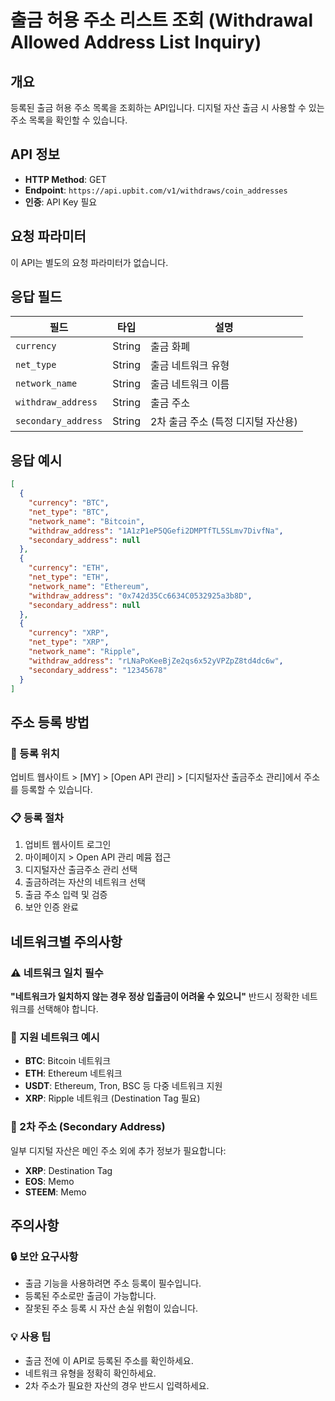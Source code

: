 # 출금 허용 주소 리스트 조회 (Withdrawal Allowed Address List Inquiry)

## 개요
등록된 출금 허용 주소 목록을 조회하는 API입니다. 디지털 자산 출금 시 사용할 수 있는 주소 목록을 확인할 수 있습니다.

## API 정보
- **HTTP Method**: GET
- **Endpoint**: `https://api.upbit.com/v1/withdraws/coin_addresses`
- **인증**: API Key 필요

## 요청 파라미터
이 API는 별도의 요청 파라미터가 없습니다.

## 응답 필드

| 필드 | 타입 | 설명 |
|------|------|------|
| `currency` | String | 출금 화폐 |
| `net_type` | String | 출금 네트워크 유형 |
| `network_name` | String | 출금 네트워크 이름 |
| `withdraw_address` | String | 출금 주소 |
| `secondary_address` | String | 2차 출금 주소 (특정 디지털 자산용) |

## 응답 예시

```json
[
  {
    "currency": "BTC",
    "net_type": "BTC",
    "network_name": "Bitcoin",
    "withdraw_address": "1A1zP1eP5QGefi2DMPTfTL5SLmv7DivfNa",
    "secondary_address": null
  },
  {
    "currency": "ETH",
    "net_type": "ETH",
    "network_name": "Ethereum",
    "withdraw_address": "0x742d35Cc6634C0532925a3b8D",
    "secondary_address": null
  },
  {
    "currency": "XRP",
    "net_type": "XRP",
    "network_name": "Ripple",
    "withdraw_address": "rLNaPoKeeBjZe2qs6x52yVPZpZ8td4dc6w",
    "secondary_address": "12345678"
  }
]
```

## 주소 등록 방법

### 📍 등록 위치
업비트 웹사이트 > [MY] > [Open API 관리] > [디지털자산 출금주소 관리]에서 주소를 등록할 수 있습니다.

### 📋 등록 절차
1. 업비트 웹사이트 로그인
2. 마이페이지 > Open API 관리 메뮴 접근
3. 디지털자산 출금주소 관리 선택
4. 출금하려는 자산의 네트워크 선택
5. 출금 주소 입력 및 검증
6. 보안 인증 완료

## 네트워크별 주의사항

### ⚠️ 네트워크 일치 필수
**"네트워크가 일치하지 않는 경우 정상 입출금이 어려울 수 있으니"** 반드시 정확한 네트워크를 선택해야 합니다.

### 🔗 지원 네트워크 예시
- **BTC**: Bitcoin 네트워크
- **ETH**: Ethereum 네트워크  
- **USDT**: Ethereum, Tron, BSC 등 다중 네트워크 지원
- **XRP**: Ripple 네트워크 (Destination Tag 필요)

### 📝 2차 주소 (Secondary Address)
일부 디지털 자산은 메인 주소 외에 추가 정보가 필요합니다:
- **XRP**: Destination Tag
- **EOS**: Memo
- **STEEM**: Memo

## 주의사항

### 🔒 보안 요구사항
- 출금 기능을 사용하려면 주소 등록이 필수입니다.
- 등록된 주소로만 출금이 가능합니다.
- 잘못된 주소 등록 시 자산 손실 위험이 있습니다.

### 💡 사용 팁
- 출금 전에 이 API로 등록된 주소를 확인하세요.
- 네트워크 유형을 정확히 확인하세요.
- 2차 주소가 필요한 자산의 경우 반드시 입력하세요.
